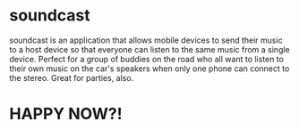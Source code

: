 # soundcast

soundcast is an application that allows mobile devices to send their music to a host device so that everyone can listen to the same music from a single device.
Perfect for a group of buddies on the road who all want to listen to their own music on the car's speakers when only one phone can connect to the stereo. Great for parties, also.

# HAPPY NOW?!
